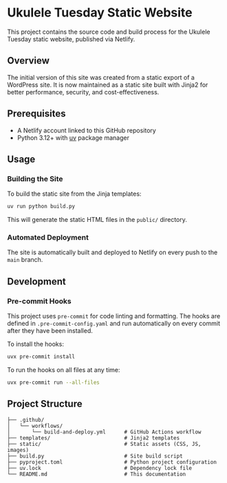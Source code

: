 # Ukulele Tuesday Static Website

This project contains the source code and build process for the Ukulele Tuesday static website, published via Netlify.

## Overview

The initial version of this site was created from a static export of a WordPress site. It is now maintained as a static site built with Jinja2 for better performance, security, and cost-effectiveness.

## Prerequisites

- A Netlify account linked to this GitHub repository
- Python 3.12+ with [uv](https://github.com/astral-sh/uv) package manager

## Usage

### Building the Site

To build the static site from the Jinja templates:

```bash
uv run python build.py
```

This will generate the static HTML files in the `public/` directory.

### Automated Deployment

The site is automatically built and deployed to Netlify on every push to the `main` branch.

## Development

### Pre-commit Hooks

This project uses `pre-commit` for code linting and formatting. The hooks are defined in `.pre-commit-config.yaml` and run automatically on every commit after they have been installed.

To install the hooks:

```bash
uvx pre-commit install
```

To run the hooks on all files at any time:

```bash
uvx pre-commit run --all-files
```

## Project Structure

```
├── .github/
│   └── workflows/
│       └── build-and-deploy.yml      # GitHub Actions workflow
├── templates/                        # Jinja2 templates
├── static/                           # Static assets (CSS, JS, images)
├── build.py                          # Site build script
├── pyproject.toml                    # Python project configuration
├── uv.lock                           # Dependency lock file
└── README.md                         # This documentation
```
